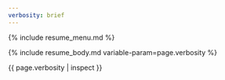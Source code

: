 ```yaml
---
verbosity: brief
---
```

{% include resume_menu.md %}

{% include resume_body.md variable-param=page.verbosity %}

{{ page.verbosity | inspect }}
